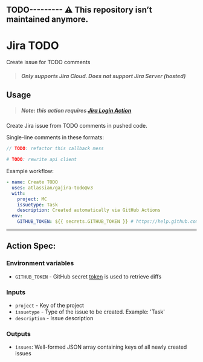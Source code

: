 TODO---------
⚠️ This repository isn’t maintained anymore.
---------

# Jira TODO
Create issue for TODO comments

> ##### Only supports Jira Cloud. Does not support Jira Server (hosted)

## Usage

> ##### Note: this action requires [Jira Login Action](https://github.com/marketplace/actions/jira-login)

Create Jira issue from TODO comments in pushed code.

Single-line comments in these formats:

```go
// TODO: refactor this callback mess
```
```ruby
# TODO: rewrite api client
```

Example workflow:
```yaml
- name: Create TODO
  uses: atlassian/gajira-todo@v3
  with:
    project: MC
    issuetype: Task
    description: Created automatically via GitHub Actions
  env:
    GITHUB_TOKEN: ${{ secrets.GITHUB_TOKEN }} # https://help.github.com/en/articles/virtual-environments-for-github-actions#github_token-secret
```

----
## Action Spec:

### Environment variables
- `GITHUB_TOKEN` - GitHub secret [token](https://developer.github.com/actions/creating-workflows/storing-secrets/#github-token-secret) is used to retrieve diffs 

### Inputs

- `project` - Key of the project
- `issuetype` - Type of the issue to be created. Example: 'Task'
- `description` - Issue description

### Outputs

- `issues`: Well-formed JSON array containing keys of all newly created issues
